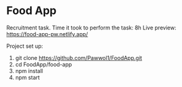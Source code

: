 # Food App

Recruitment task.
Time it took to perform the task: 8h
Live preview: https://food-app-pw.netlify.app/

Project set up:
1. git clone https://github.com/Pawwol1/FoodApp.git
2. cd FoodApp/food-app
3. npm install
4. npm start
